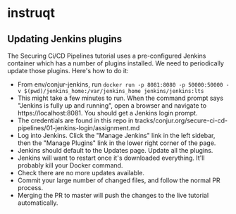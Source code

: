 # instruqt

## Updating Jenkins plugins

The Securing Ci/CD Pipelines tutorial uses a pre-configured Jenkins container
which has a number of plugins installed. We need to periodically update those
plugins. Here's how to do it:

- From env/conjur-jenkins, run
  `docker run -p 8081:8080 -p 50000:50000 -v $(pwd)/jenkins_home:/var/jenkins_home jenkins/jenkins:lts`
- This might take a few minutes to run. When the command prompt says "Jenkins is fully up and running", 
  open a browser and navigate to https://localhost:8081. You should get a Jenkins login prompt.
- The credentials are found in this repo in tracks/conjur.org/secure-ci-cd-pipelines/01-jenkins-login/assignment.md
- Log into Jenkins. Click the "Manage Jenkins" link in the left sidebar, then the "Manage Plugins" link 
  in the lower right corner of the page.
- Jenkins should default to the Updates page. Update all the plugins.
- Jenkins will want to restart once it's downloaded everything. It'll probably kill your
  Docker command.
- Check there are no more updates available.
- Commit your large number of changed files, and follow the normal PR process.
- Merging the PR to master will push the changes to the live tutorial automatically.
